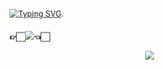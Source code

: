 [![Typing SVG](https://readme-typing-svg.herokuapp.com?color=FF3399&size=20&multiline=true&width=600&height=30&lines=Guess+Who+SinHeung+is_🖍)](https://git.io/typing-svg).
### 👉🏻<a href="https://www.instagram.com/hlneung/"><img src="https://img.shields.io/badge/Instagram-E4405F?style=flat-square&logo=Instagram&logoColor=white&link=https://www.instagram.com/hlneung/"/></a>👈🏻
 <p align="center">
 <img src="https://user-images.githubusercontent.com/80873447/162562497-3bd27638-6ca6-46fd-b8d7-17b6ceab98e3.gif"> 
 </p>
